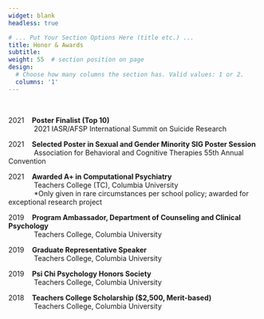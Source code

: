 ```yaml
---
widget: blank
headless: true

# ... Put Your Section Options Here (title etc.) ...
title: Honor & Awards
subtitle:
weight: 55  # section position on page
design:
  # Choose how many columns the section has. Valid values: 1 or 2.
  columns: '1'
---
```

<br/>
<p>2021&nbsp;&nbsp;&nbsp;&nbsp;<b>Poster Finalist (Top 10)</b><br/>
  &nbsp;&nbsp;&nbsp;&nbsp;&nbsp;&nbsp;&nbsp;&nbsp;&nbsp;&nbsp;&nbsp;&nbsp;&nbsp;2021 IASR/AFSP International Summit on Suicide Research
</p>

<p>2021&nbsp;&nbsp;&nbsp;&nbsp;<b>Selected Poster in Sexual and Gender Minority SIG Poster Session</b><br/>
  &nbsp;&nbsp;&nbsp;&nbsp;&nbsp;&nbsp;&nbsp;&nbsp;&nbsp;&nbsp;&nbsp;&nbsp;&nbsp;Association for Behavioral and Cognitive Therapies 55th Annual Convention</p>

<p>2021&nbsp;&nbsp;&nbsp;&nbsp;<b>Awarded A+ in Computational Psychiatry</b><br/>
  &nbsp;&nbsp;&nbsp;&nbsp;&nbsp;&nbsp;&nbsp;&nbsp;&nbsp;&nbsp;&nbsp;&nbsp;&nbsp;Teachers College (TC), Columbia University</b><br/>
  &nbsp;&nbsp;&nbsp;&nbsp;&nbsp;&nbsp;&nbsp;&nbsp;&nbsp;&nbsp;&nbsp;&nbsp;&nbsp;*Only given in rare circumstances per school policy; awarded for exceptional research project</p>

<p>2019&nbsp;&nbsp;&nbsp;&nbsp;<b>Program Ambassador, Department of Counseling and Clinical Psychology</b><br/>
  &nbsp;&nbsp;&nbsp;&nbsp;&nbsp;&nbsp;&nbsp;&nbsp;&nbsp;&nbsp;&nbsp;&nbsp;&nbsp;Teachers College, Columbia University</p>

<p>2019&nbsp;&nbsp;&nbsp;&nbsp;<b>Graduate Representative Speaker</b><br/>
  &nbsp;&nbsp;&nbsp;&nbsp;&nbsp;&nbsp;&nbsp;&nbsp;&nbsp;&nbsp;&nbsp;&nbsp;&nbsp;Teachers College, Columbia University</p>

<p>2019&nbsp;&nbsp;&nbsp;&nbsp;<b>Psi Chi Psychology Honors Society</b><br/>
  &nbsp;&nbsp;&nbsp;&nbsp;&nbsp;&nbsp;&nbsp;&nbsp;&nbsp;&nbsp;&nbsp;&nbsp;&nbsp;Teachers College, Columbia University</p>

<p>2018&nbsp;&nbsp;&nbsp;&nbsp;<b>Teachers College Scholarship ($2,500, Merit-based)</b><br/>
  &nbsp;&nbsp;&nbsp;&nbsp;&nbsp;&nbsp;&nbsp;&nbsp;&nbsp;&nbsp;&nbsp;&nbsp;&nbsp;Teachers College, Columbia University</p>
